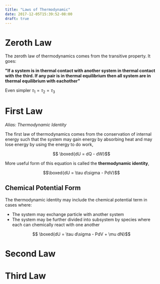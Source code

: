```yaml
---
title: "Laws of Thermodynamic"
date: 2017-12-05T15:39:52-08:00
draft: true
---
```


# Zeroth Law
The zeroth law of thermodynamics comes from the transitive property. It goes:

**"If a system is in thermal contact with another system in thermal contact with the third. If any pair is in thermal equilibrium then all system are in thermal equilibrium with eachother"**

Even simpler $\tau_1 = \tau_2 = \tau_3$

# First Law
*Alias: Thermodynamic Identity*

The first law of thermodynamics comes from the conservation of internal energy such that the system may gain energy by absorbing heat and may lose energy by using the energy to do work,

$$ \boxed{dU = dQ - dW}$$

More useful form of this equation is called the **thermodynamic identity**,

$$\boxed{dU = \tau d\sigma - PdV}$$

## Chemical Potential Form
The thermodynamic identity may include the chemical potential term in cases where:

* The system may exchange particle with another system
* The system may be further divided into subsystem by species where each can chemically react with one another

$$ \boxed{dU = \tau d\sigma - PdV + \mu dN}$$

# Second Law

# Third Law